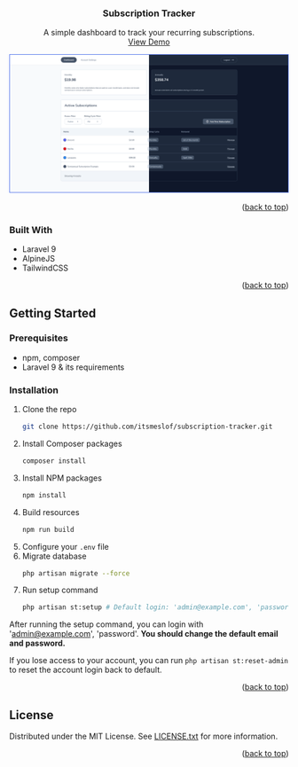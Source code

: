 <a name="readme-top"></a>

<div align="center">

<h3 align="center">Subscription Tracker</h3>

  <p align="center">
    A simple dashboard to track your recurring subscriptions.
    <br />
    <a href="https://stdemo.slof.dev">View Demo</a>
  </p>
</div>

![Screenshot](screenshots/screenshot.png)

<p align="right">(<a href="#readme-top">back to top</a>)</p>

### Built With

-   Laravel 9
-   AlpineJS
-   TailwindCSS

<p align="right">(<a href="#readme-top">back to top</a>)</p>

## Getting Started

### Prerequisites

-   npm, composer
-   Laravel 9 & its requirements

### Installation

1. Clone the repo
    ```sh
    git clone https://github.com/itsmeslof/subscription-tracker.git
    ```
2. Install Composer packages
    ```sh
    composer install
    ```
3. Install NPM packages
    ```sh
    npm install
    ```
4. Build resources
    ```sh
    npm run build
    ```
5. Configure your `.env` file
6. Migrate database
    ```sh
    php artisan migrate --force
    ```
7. Run setup command
    ```sh
    php artisan st:setup # Default login: 'admin@example.com', 'password'
    ```

After running the setup command, you can login with 'admin@example.com', 'password'. **You should change the default email and password.**

If you lose access to your account, you can run `php artisan st:reset-admin` to reset the account login back to default.

<p align="right">(<a href="#readme-top">back to top</a>)</p>

<!-- LICENSE -->

## License

Distributed under the MIT License. See [LICENSE.txt](LICENSE.txt) for more information.

<p align="right">(<a href="#readme-top">back to top</a>)</p>
